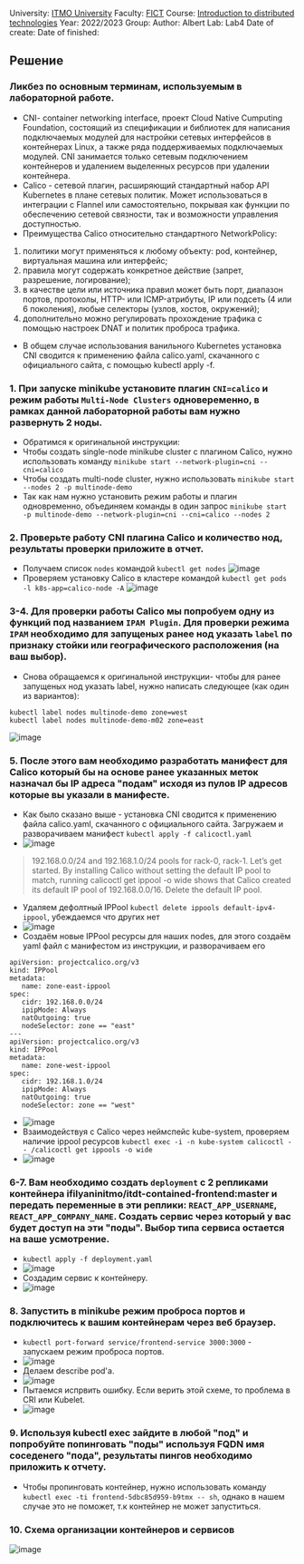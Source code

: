 University: [ITMO University](https://itmo.ru/ru/)
Faculty: [FICT](https://fict.itmo.ru)
Course: [Introduction to distributed technologies](https://github.com/itmo-ict-faculty/introduction-to-distributed-technologies)
Year: 2022/2023
Group: 
Author: Albert
Lab: Lab4
Date of create: 
Date of finished: 
## Решение
### Ликбез по основным терминам, используемым в лабораторной работе.
- CNI- container networking interface, проект Cloud Native Cumputing Foundation, состоящий из спецификации и библиотек для написания подключаемых модулей для настройки сетевых интерфейсов в контейнерах Linux, а также ряда поддерживаемых подключаемых модулей. CNI занимается только сетевым подключением контейнеров и удалением выделенных ресурсов при удалении контейнера.
- Calico - сетевой плагин, расширяющий стандартный набор API Kubernetes в плане сетевых политик. Может использоваться в интеграции с Flannel или самостоятельно, покрывая как функции по обеспечению сетевой связности, так и возможности управления доступностью.
- Преимущества Calico относительно стандартного NetworkPolicy:
1. политики могут применяться к любому объекту: pod, контейнер, виртуальная машина или интерфейс;
2. правила могут содержать конкретное действие (запрет, разрешение, логирование);
3. в качестве цели или источника правил может быть порт, диапазон портов, протоколы, HTTP- или ICMP-атрибуты, IP или подсеть (4 или 6 поколения), любые селекторы (узлов, хостов, окружений);
4. дополнительно можно регулировать прохождение трафика с помощью настроек DNAT и политик проброса трафика.
- В общем случае использования ванильного Kubernetes установка CNI сводится к применению файла calico.yaml, скачанного с официального сайта, с помощью kubectl apply -f.
### 1. При запуске minikube установите плагин `CNI=calico` и режим работы `Multi-Node Clusters` одновеременно, в рамках данной лабораторной работы вам нужно развернуть 2 ноды.
- Обратимся к оригинальной инструкции:
- Чтобы создать single-node minikube cluster с плагином Calico, нужно использовать команду `minikube start --network-plugin=cni --cni=calico`
- Чтобы создать multi-node cluster, нужно использовать `minikube start --nodes 2 -p multinode-demo`
- Так как нам нужно установить режим работы и плагин одновременно, объединяем команды в один запрос `minikube start -p multinode-demo --network-plugin=cni --cni=calico --nodes 2`
### 2. Проверьте работу CNI плагина Calico и количество нод, результаты проверки приложите в отчет.
- Получаем список `nodes` командой `kubectl get nodes` 
![image](https://user-images.githubusercontent.com/121129118/209943697-471f8230-5e16-434c-8ebd-ab4dbe514b59.png)
- Проверяем установку Calico в кластере командой `kubectl get pods -l k8s-app=calico-node -A`
![image](https://user-images.githubusercontent.com/121129118/209944410-35afc535-a2fa-44ef-8adc-b10bf1645d42.png)
### 3-4. Для проверки работы Calico мы попробуем одну из функций под названием `IPAM Plugin`. Для проверки режима `IPAM` необходимо для запущеных ранее нод указать `label` по признаку стойки или географического расположения (на ваш выбор).
- Снова обращаемся к оригинальной инструкции- чтобы для ранее запущеных нод указать label, нужно написать следующее (как один из вариантов):
```
kubectl label nodes multinode-demo zone=west
kubectl label nodes multinode-demo-m02 zone=east
```
![image](https://user-images.githubusercontent.com/121129118/209944468-ded30213-851d-4bbb-95bf-d05be2f1387d.png)

### 5. После этого вам необходимо разработать манифест для Calico который бы на основе ранее указанных меток назначал бы IP адреса "подам" исходя из пулов IP адресов которые вы указали в манифесте.
- Как было сказано выше - установка CNI сводится к применению файла calico.yaml, скачанного с официального сайта. Загружаем и разворачиваем манифест `kubectl apply -f calicoctl.yaml`
- ![image](https://user-images.githubusercontent.com/121129118/209946415-c71d66f3-e9a0-4ce4-8858-a44d0afa431b.png)
>192.168.0.0/24 and 192.168.1.0/24 pools for rack-0, rack-1. Let’s get started.
By installing Calico without setting the default IP pool to match, running calicoctl get ippool -o wide shows that Calico created its default IP pool of 192.168.0.0/16. Delete the default IP pool.
- Удаляем дефолтный IPPool `kubectl delete ippools default-ipv4-ippool`, убеждаемся что других нет
- ![image](https://user-images.githubusercontent.com/121129118/209946751-e7a90403-2605-41f6-9eed-0e4543bff6fe.png)
- Создаём новые IPPool ресурсы для наших nodes, для этого создаём yaml файл с манифестом из инструкции, и разворачиваем его
```
apiVersion: projectcalico.org/v3
kind: IPPool
metadata:
   name: zone-east-ippool
spec:
   cidr: 192.168.0.0/24
   ipipMode: Always
   natOutgoing: true
   nodeSelector: zone == "east"
---
apiVersion: projectcalico.org/v3
kind: IPPool
metadata:
   name: zone-west-ippool
spec:
   cidr: 192.168.1.0/24
   ipipMode: Always
   natOutgoing: true
   nodeSelector: zone == "west"
   ```
- ![image](https://user-images.githubusercontent.com/121129118/209947393-b96b9746-d505-4760-8e3b-4c9bb8c28798.png)
- Взаимодействуя с Calico через неймспейс kube-system, проверяем наличие ippool ресурсов `kubectl exec -i -n kube-system calicoctl -- /calicoctl get ippools -o wide`
- ![image](https://user-images.githubusercontent.com/121129118/209948247-b1d82b81-79af-4b8d-b38b-20d9b9aeb36c.png)
### 6-7. Вам необходимо создать `deployment` с 2 репликами контейнера ifilyaninitmo/itdt-contained-frontend:master и передать переменные в эти реплики: `REACT_APP_USERNAME`, `REACT_APP_COMPANY_NAME`. Создать сервис через который у вас будет доступ на эти "поды". Выбор типа сервиса остается на ваше усмотрение.
- `kubectl apply -f deployment.yaml`
- ![image](https://user-images.githubusercontent.com/121129118/209948692-f6120388-f140-4788-ab0c-07a9bac8aecf.png)
- Создадим сервис к контейнеру.
- ![image](https://user-images.githubusercontent.com/121129118/209948857-84e2390f-d00e-4f59-9d85-f090df459648.png)
### 8. Запустить в minikube режим проброса портов и подключитесь к вашим контейнерам через веб браузер.
- `kubectl port-forward service/frontend-service 3000:3000` - запускаем режим проброса портов.
- ![image](https://user-images.githubusercontent.com/121129118/209949389-07946e62-f261-4ac3-95d4-dffe421fc1ab.png)
- Делаем describe pod'a.
- ![image](https://user-images.githubusercontent.com/121129118/209950177-9e5ea0fc-c6d3-40bb-b5b6-9cdf02fd60a5.png)
- Пытаемся испрвить ошибку. Если верить этой схеме, то проблема в CRI или Kubelet.
- ![image](https://user-images.githubusercontent.com/121129118/209949929-def445a1-821d-4b65-b42a-06207fa41184.png)
### 9. Используя kubectl exec зайдите в любой "под" и попробуйте попинговать "поды" используя FQDN имя соседенего "пода", результаты пингов необходимо приложить к отчету.
- Чтобы пропинговать контейнер, нужно использовать команду `kubectl exec -ti frontend-5dbc85d959-b9tmx -- sh`, однако в нашем случае это не поможет, т.к контейнер не может запуститься.
### 10. Схема организации контейнеров и сервисов
![image](https://user-images.githubusercontent.com/121129118/209958609-9a35deb5-4140-4c23-bf64-4ff232acc473.png)
